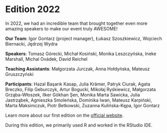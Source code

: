 # Edition 2022

In 2022, we had an incredible team that brought together even more amazing speakers to make our event truly AWESOME!

**Our Team**:
Igor Gontarz (project manager), Łukasz Szoszkiewicz, Wojciech Biernacki, Jędrzej Wydra

**Speakers**:
Tomasz Górecki, Michał Kosiński, Monika Leszczyńska, Ineke Marshall, Michal Ovádek, David Reichel

**Teaching Assistants**:
Małgorzata Jurczak, Anna Hołdyńska, Mateusz Gruszczyński

**Participants**:
Hazal Başarık Kasap, Julia Krämer, Patryk Ciurak, Agata Breczko, Filip Geburczyk, Artur Bogucki, Mikołaj Ryśkiewicz, Małgorzata Grząba-Włoszek, Ilker Gökhan Şen, Monika Marta Sawicka, Julia Jastrząbek, Agnieszka Smoleńska, Dominika Iwan, Mateusz Karpiński, Marta Maksimczuk, Piotr Betkowski, Zuzanna Kulińska-Kępa, Igor Gontarz

Learn more about our first edition on the [official website](https://sicss.io/2022/amu-law/).

During this edition, we primarily used R and worked in the RStudio IDE.
